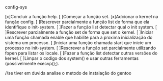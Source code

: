 config-sys

[x]Concluir a função help.
[ ]Começar a função set.
[x]Adcionar o kernel na função config.
[ ]Rescrever parcialmente a função list de forma que ela identifique o init-system.
[ ]Fazer a função list detectar qual o init system.
[ ]Rescrever parcialmente a função set de forma que set o kernel.
[ ]Iniciar uma função chamada enable que habilite para a proxima inicialização do sistema um processo.
[ ]Iniciar uma função chamada start que inicie um processo no init-system.
[ ]Rescrever a função set parcialmente utilizando fopen para listar os locale.
[ ]Fazer a função list detectar outras versões do kernel.
[ ]Limpar o codigo dos system() e usar outras ferramentas (possivelmente execvp();).

//se tiver em duvida analise o metodo de instalação do gentoo
